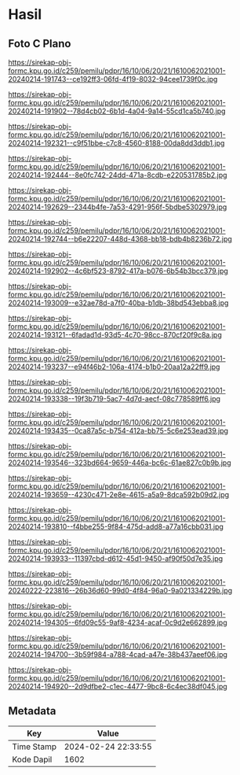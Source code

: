 # Hasil

## Foto C Plano

https://sirekap-obj-formc.kpu.go.id/c259/pemilu/pdpr/16/10/06/20/21/1610062021001-20240214-191743--ce192ff3-06fd-4f19-8032-94cee1739f0c.jpg

https://sirekap-obj-formc.kpu.go.id/c259/pemilu/pdpr/16/10/06/20/21/1610062021001-20240214-191902--78d4cb02-6b1d-4a04-9a14-55cd1ca5b740.jpg

https://sirekap-obj-formc.kpu.go.id/c259/pemilu/pdpr/16/10/06/20/21/1610062021001-20240214-192321--c9f51bbe-c7c8-4560-8188-00da8dd3ddb1.jpg

https://sirekap-obj-formc.kpu.go.id/c259/pemilu/pdpr/16/10/06/20/21/1610062021001-20240214-192444--8e0fc742-24dd-471a-8cdb-e220531785b2.jpg

https://sirekap-obj-formc.kpu.go.id/c259/pemilu/pdpr/16/10/06/20/21/1610062021001-20240214-192629--2344b4fe-7a53-4291-956f-5bdbe5302979.jpg

https://sirekap-obj-formc.kpu.go.id/c259/pemilu/pdpr/16/10/06/20/21/1610062021001-20240214-192744--b6e22207-448d-4368-bb18-bdb4b8236b72.jpg

https://sirekap-obj-formc.kpu.go.id/c259/pemilu/pdpr/16/10/06/20/21/1610062021001-20240214-192902--4c6bf523-8792-417a-b076-6b54b3bcc379.jpg

https://sirekap-obj-formc.kpu.go.id/c259/pemilu/pdpr/16/10/06/20/21/1610062021001-20240214-193009--e32ae78d-a7f0-40ba-b1db-38bd543ebba8.jpg

https://sirekap-obj-formc.kpu.go.id/c259/pemilu/pdpr/16/10/06/20/21/1610062021001-20240214-193121--6fadad1d-93d5-4c70-98cc-870cf20f9c8a.jpg

https://sirekap-obj-formc.kpu.go.id/c259/pemilu/pdpr/16/10/06/20/21/1610062021001-20240214-193237--e94f46b2-106a-4174-b1b0-20aa12a22ff9.jpg

https://sirekap-obj-formc.kpu.go.id/c259/pemilu/pdpr/16/10/06/20/21/1610062021001-20240214-193338--19f3b719-5ac7-4d7d-aecf-08c778589ff6.jpg

https://sirekap-obj-formc.kpu.go.id/c259/pemilu/pdpr/16/10/06/20/21/1610062021001-20240214-193435--0ca87a5c-b754-412a-bb75-5c6e253ead39.jpg

https://sirekap-obj-formc.kpu.go.id/c259/pemilu/pdpr/16/10/06/20/21/1610062021001-20240214-193546--323bd664-9659-446a-bc6c-61ae827c0b9b.jpg

https://sirekap-obj-formc.kpu.go.id/c259/pemilu/pdpr/16/10/06/20/21/1610062021001-20240214-193659--4230c471-2e8e-4615-a5a9-8dca592b09d2.jpg

https://sirekap-obj-formc.kpu.go.id/c259/pemilu/pdpr/16/10/06/20/21/1610062021001-20240214-193810--f4bbe255-9f84-475d-add8-a77a16cbb031.jpg

https://sirekap-obj-formc.kpu.go.id/c259/pemilu/pdpr/16/10/06/20/21/1610062021001-20240214-193933--11397cbd-d612-45d1-9450-af90f50d7e35.jpg

https://sirekap-obj-formc.kpu.go.id/c259/pemilu/pdpr/16/10/06/20/21/1610062021001-20240222-223816--26b36d60-99d0-4f84-96a0-9a021334229b.jpg

https://sirekap-obj-formc.kpu.go.id/c259/pemilu/pdpr/16/10/06/20/21/1610062021001-20240214-194305--6fd09c55-9af8-4234-acaf-0c9d2e662899.jpg

https://sirekap-obj-formc.kpu.go.id/c259/pemilu/pdpr/16/10/06/20/21/1610062021001-20240214-194700--3b59f984-a788-4cad-a47e-38b437aeef06.jpg

https://sirekap-obj-formc.kpu.go.id/c259/pemilu/pdpr/16/10/06/20/21/1610062021001-20240214-194920--2d9dfbe2-c1ec-4477-9bc8-6c4ec38df045.jpg


## Metadata

| Key        | Value               |
| ---------- | ------------------- |
| Time Stamp | 2024-02-24 22:33:55 |
| Kode Dapil | 1602                |



